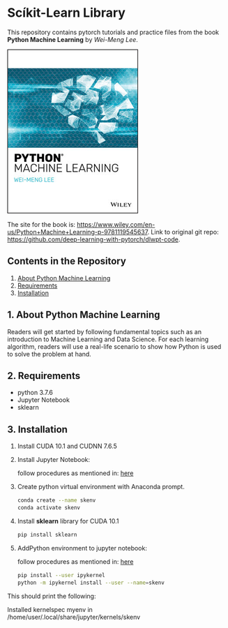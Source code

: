 # Scíkit-Learn Library

This repository contains pytorch tutorials and practice files from the book
**Python Machine Learning** by *Wei-Meng Lee*.

![Python Machine Learning](images/cover_page.jpg)


The site for the book is: https://www.wiley.com/en-us/Python+Machine+Learning-p-9781119545637.
Link to original git repo: https://github.com/deep-learning-with-pytorch/dlwpt-code.


## Contents in the Repository
1. [About Python Machine Learning](#1-about-python-machine-learning)
2. [Requirements](#1-requirements)
3. [Installation](#2-installation)

## 1. About Python Machine Learning
Readers will get started by following fundamental topics such as an introduction to Machine Learning and Data Science. 
For each learning algorithm, readers will use a real-life scenario to show how Python is used to solve the problem at hand.

## 2. Requirements

* python 3.7.6
* Jupyter Notebook
* sklearn


## 3. Installation 

1. Install CUDA 10.1 and CUDNN 7.6.5
   
2. Install Jupyter Notebook:
   
   follow procedures as mentioned in: [here](https://jupyterlab.readthedocs.io/en/stable/getting_started/installation.html)

3. Create python virtual environment with Anaconda prompt.

   ```bash
   conda create --name skenv
   conda activate skenv
   ```
   
4. Install **sklearn** library for CUDA 10.1

    ```bash
    pip install sklearn 
    ```
5. AddPython environment to jupyter notebook:
   
   follow procedures as mentioned in: [here](https://janakiev.com/blog/jupyter-virtual-envs/)
   
   ```bash
   pip install --user ipykernel
   python -m ipykernel install --user --name=skenv
   ```

This should print the following:

Installed kernelspec myenv in /home/user/.local/share/jupyter/kernels/skenv
